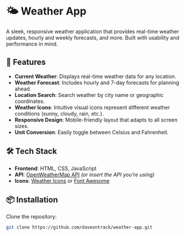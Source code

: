 # 🌤️ Weather App

A sleek, responsive weather application that provides real-time weather updates, hourly and weekly forecasts, and more. Built with usability and performance in mind.

## 🚀 Features

- **Current Weather**: Displays real-time weather data for any location.
- **Weather Forecast**: Includes hourly and 7-day forecasts for planning ahead.
- **Location Search**: Search weather by city name or geographic coordinates.
- **Weather Icons**: Intuitive visual icons represent different weather conditions (sunny, cloudy, rain, etc.).
- **Responsive Design**: Mobile-friendly layout that adapts to all screen sizes.
- **Unit Conversion**: Easily toggle between Celsius and Fahrenheit.

## 🛠️ Tech Stack

- **Frontend**: HTML, CSS, JavaScript
- **API**: [OpenWeatherMap API](https://openweathermap.org/api) *(or insert the API you’re using)*
- **Icons**: [Weather Icons](https://erikflowers.github.io/weather-icons/) or [Font Awesome](https://fontawesome.com/)

## 📦 Installation

 Clone the repository:
   ```bash
   git clone https://github.com/daveontrack/weather-app.git
   ```
   
